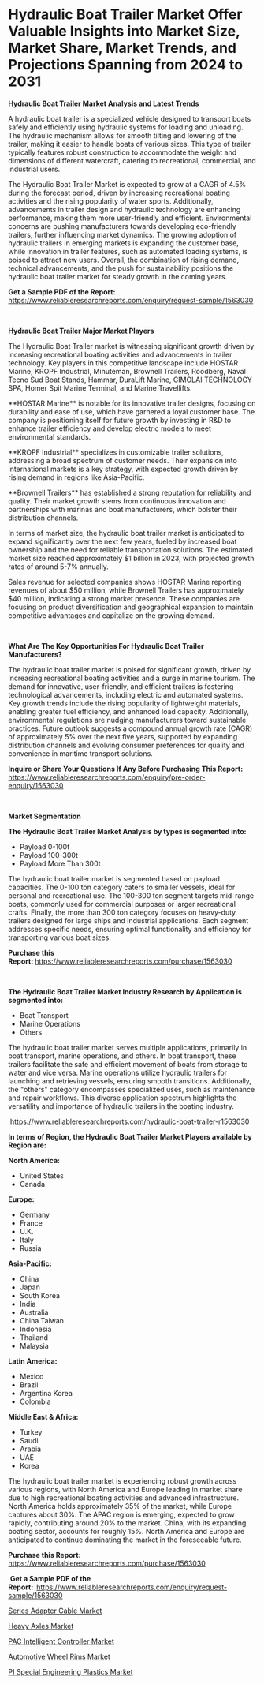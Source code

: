 <p><h1>Hydraulic Boat Trailer Market Offer Valuable Insights into Market Size, Market Share, Market Trends, and Projections Spanning from 2024 to 2031</h1></p><p><strong>Hydraulic Boat Trailer Market Analysis and Latest Trends</strong></p>
<p><p>A hydraulic boat trailer is a specialized vehicle designed to transport boats safely and efficiently using hydraulic systems for loading and unloading. The hydraulic mechanism allows for smooth tilting and lowering of the trailer, making it easier to handle boats of various sizes. This type of trailer typically features robust construction to accommodate the weight and dimensions of different watercraft, catering to recreational, commercial, and industrial users.</p><p>The Hydraulic Boat Trailer Market is expected to grow at a CAGR of 4.5% during the forecast period, driven by increasing recreational boating activities and the rising popularity of water sports. Additionally, advancements in trailer design and hydraulic technology are enhancing performance, making them more user-friendly and efficient. Environmental concerns are pushing manufacturers towards developing eco-friendly trailers, further influencing market dynamics. The growing adoption of hydraulic trailers in emerging markets is expanding the customer base, while innovation in trailer features, such as automated loading systems, is poised to attract new users. Overall, the combination of rising demand, technical advancements, and the push for sustainability positions the hydraulic boat trailer market for steady growth in the coming years.</p></p>
<p><strong>Get a Sample PDF of the Report:&nbsp;</strong> <a href="https://www.reliableresearchreports.com/enquiry/request-sample/1563030?utm_campaign=118&utm_medium=2&utm_source=Github&utm_content=ia&utm_term=01112024&utm_id=hydraulic-boat-trailer">https://www.reliableresearchreports.com/enquiry/request-sample/1563030</a></p>
<p>&nbsp;</p>
<p><strong>Hydraulic Boat Trailer Major Market Players</strong></p>
<p><p>The Hydraulic Boat Trailer market is witnessing significant growth driven by increasing recreational boating activities and advancements in trailer technology. Key players in this competitive landscape include HOSTAR Marine, KROPF Industrial, Minuteman, Brownell Trailers, Roodberg, Naval Tecno Sud Boat Stands, Hammar, DuraLift Marine, CIMOLAI TECHNOLOGY SPA, Homer Spit Marine Terminal, and Marine Travellifts.</p><p>**HOSTAR Marine** is notable for its innovative trailer designs, focusing on durability and ease of use, which have garnered a loyal customer base. The company is positioning itself for future growth by investing in R&D to enhance trailer efficiency and develop electric models to meet environmental standards.</p><p>**KROPF Industrial** specializes in customizable trailer solutions, addressing a broad spectrum of customer needs. Their expansion into international markets is a key strategy, with expected growth driven by rising demand in regions like Asia-Pacific.</p><p>**Brownell Trailers** has established a strong reputation for reliability and quality. Their market growth stems from continuous innovation and partnerships with marinas and boat manufacturers, which bolster their distribution channels.</p><p>In terms of market size, the hydraulic boat trailer market is anticipated to expand significantly over the next few years, fueled by increased boat ownership and the need for reliable transportation solutions. The estimated market size reached approximately $1 billion in 2023, with projected growth rates of around 5-7% annually.</p><p>Sales revenue for selected companies shows HOSTAR Marine reporting revenues of about $50 million, while Brownell Trailers has approximately $40 million, indicating a strong market presence. These companies are focusing on product diversification and geographical expansion to maintain competitive advantages and capitalize on the growing demand.</p></p>
<p>&nbsp;</p>
<p><strong>What Are The Key Opportunities For Hydraulic Boat Trailer Manufacturers?</strong></p>
<p><p>The hydraulic boat trailer market is poised for significant growth, driven by increasing recreational boating activities and a surge in marine tourism. The demand for innovative, user-friendly, and efficient trailers is fostering technological advancements, including electric and automated systems. Key growth trends include the rising popularity of lightweight materials, enabling greater fuel efficiency, and enhanced load capacity. Additionally, environmental regulations are nudging manufacturers toward sustainable practices. Future outlook suggests a compound annual growth rate (CAGR) of approximately 5% over the next five years, supported by expanding distribution channels and evolving consumer preferences for quality and convenience in maritime transport solutions.</p></p>
<p><strong>Inquire or Share Your Questions If Any Before Purchasing This Report:</strong> <a href="https://www.reliableresearchreports.com/enquiry/pre-order-enquiry/1563030?utm_campaign=118&utm_medium=2&utm_source=Github&utm_content=ia&utm_term=01112024&utm_id=hydraulic-boat-trailer">https://www.reliableresearchreports.com/enquiry/pre-order-enquiry/1563030</a></p>
<p>&nbsp;</p>
<p><strong>Market Segmentation</strong></p>
<p><strong>The Hydraulic Boat Trailer Market Analysis by types is segmented into:</strong></p>
<p><ul><li>Payload 0-100t</li><li>Payload 100-300t</li><li>Payload More Than 300t</li></ul></p>
<p><p>The hydraulic boat trailer market is segmented based on payload capacities. The 0-100 ton category caters to smaller vessels, ideal for personal and recreational use. The 100-300 ton segment targets mid-range boats, commonly used for commercial purposes or larger recreational crafts. Finally, the more than 300 ton category focuses on heavy-duty trailers designed for large ships and industrial applications. Each segment addresses specific needs, ensuring optimal functionality and efficiency for transporting various boat sizes.</p></p>
<p><strong>Purchase this Report:&nbsp;</strong><a href="https://www.reliableresearchreports.com/purchase/1563030?utm_campaign=118&utm_medium=2&utm_source=Github&utm_content=ia&utm_term=01112024&utm_id=hydraulic-boat-trailer">https://www.reliableresearchreports.com/purchase/1563030</a></p>
<p>&nbsp;</p>
<p><strong>The Hydraulic Boat Trailer Market Industry Research by Application is segmented into:</strong></p>
<p><ul><li>Boat Transport</li><li>Marine Operations</li><li>Others</li></ul></p>
<p><p>The hydraulic boat trailer market serves multiple applications, primarily in boat transport, marine operations, and others. In boat transport, these trailers facilitate the safe and efficient movement of boats from storage to water and vice versa. Marine operations utilize hydraulic trailers for launching and retrieving vessels, ensuring smooth transitions. Additionally, the "others" category encompasses specialized uses, such as maintenance and repair workflows. This diverse application spectrum highlights the versatility and importance of hydraulic trailers in the boating industry.</p></p>
<p><a href="https://www.reliableresearchreports.com/hydraulic-boat-trailer-r1563030?utm_campaign=118&utm_medium=2&utm_source=Github&utm_content=ia&utm_term=01112024&utm_id=hydraulic-boat-trailer">&nbsp;https://www.reliableresearchreports.com/hydraulic-boat-trailer-r1563030</a></p>
<p><strong>In terms of Region, the Hydraulic Boat Trailer Market Players available by Region are:</strong></p>
<p>
    <p> <strong> North America: </strong>
        <ul>
            <li>United States</li>
            <li>Canada</li>
        </ul>
        </p> 
    <p> <strong> Europe: </strong>
        <ul>
            <li>Germany</li>
            <li>France</li>
            <li>U.K.</li>
            <li>Italy</li>
            <li>Russia</li>
        </ul>
        </p> 
    <p> <strong> Asia-Pacific: </strong>
        <ul>
            <li>China</li>
            <li>Japan</li>
            <li>South Korea</li>
            <li>India</li>
            <li>Australia</li>
            <li>China Taiwan</li>
            <li>Indonesia</li>
            <li>Thailand</li>
            <li>Malaysia</li>
        </ul>
        </p> 
    <p> <strong> Latin America: </strong>
        <ul>
            <li>Mexico</li>
            <li>Brazil</li>
            <li>Argentina Korea</li>
            <li>Colombia</li>
        </ul>
        </p> 
    <p> <strong> Middle East & Africa: </strong>
        <ul>
            <li>Turkey</li>
            <li>Saudi</li>
            <li>Arabia</li>
            <li>UAE</li>
            <li>Korea</li>
        </ul>
    </p>
    </p>
<p><p>The hydraulic boat trailer market is experiencing robust growth across various regions, with North America and Europe leading in market share due to high recreational boating activities and advanced infrastructure. North America holds approximately 35% of the market, while Europe captures about 30%. The APAC region is emerging, expected to grow rapidly, contributing around 20% to the market. China, with its expanding boating sector, accounts for roughly 15%. North America and Europe are anticipated to continue dominating the market in the foreseeable future.</p></p>
<p><strong>Purchase this Report: </strong><a href="https://www.reliableresearchreports.com/purchase/1563030?utm_campaign=118&utm_medium=2&utm_source=Github&utm_content=ia&utm_term=01112024&utm_id=hydraulic-boat-trailer">https://www.reliableresearchreports.com/purchase/1563030</a></p>
<p>&nbsp;<strong>Get a Sample PDF of the Report:&nbsp;&nbsp;</strong><a href="https://www.reliableresearchreports.com/enquiry/request-sample/1563030?utm_campaign=118&utm_medium=2&utm_source=Github&utm_content=ia&utm_term=01112024&utm_id=hydraulic-boat-trailer">https://www.reliableresearchreports.com/enquiry/request-sample/1563030</a></p>
<p><strong></strong></p>
<p><p><a href="https://www.linkedin.com/pulse/influencing-factors-series-adapter-cable-market-insights-9l9zf?utm_campaign=118&utm_medium=2&utm_source=Github&utm_content=ia&utm_term=01112024&utm_id=hydraulic-boat-trailer">Series Adapter Cable Market</a></p><p><a href="https://github.com/dowsegmspivadlk/Market-Research-Report-List-1/blob/main/heavy-axles-market.md?utm_campaign=118&utm_medium=2&utm_source=Github&utm_content=ia&utm_term=01112024&utm_id=hydraulic-boat-trailer">Heavy Axles Market</a></p><p><a href="https://issuu.com/reportprime-2/docs/pac-intelligent-controller-market-s_47643df32f8291?utm_campaign=118&utm_medium=2&utm_source=Github&utm_content=ia&utm_term=01112024&utm_id=hydraulic-boat-trailer">PAC Intelligent Controller Market</a></p><p><a href="https://github.com/knaufethaganye/Market-Research-Report-List-1/blob/main/automotive-wheel-rims-market.md?utm_campaign=118&utm_medium=2&utm_source=Github&utm_content=ia&utm_term=01112024&utm_id=hydraulic-boat-trailer">Automotive Wheel Rims Market</a></p><p><a href="https://www.linkedin.com/pulse/market-forecasting-change-global-pi-special-engineering-upoff?utm_campaign=118&utm_medium=2&utm_source=Github&utm_content=ia&utm_term=01112024&utm_id=hydraulic-boat-trailer">PI Special Engineering Plastics Market</a></p></p>